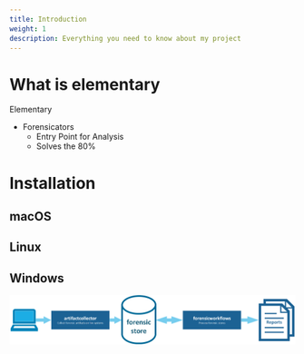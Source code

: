 ```yaml
---
title: Introduction
weight: 1
description: Everything you need to know about my project
---
```


# What is elementary

Elementary

- Forensicators
    - Entry Point for Analysis
    - Solves the 80%

# Installation

## macOS

## Linux

## Windows

![](forensicstore.png)
